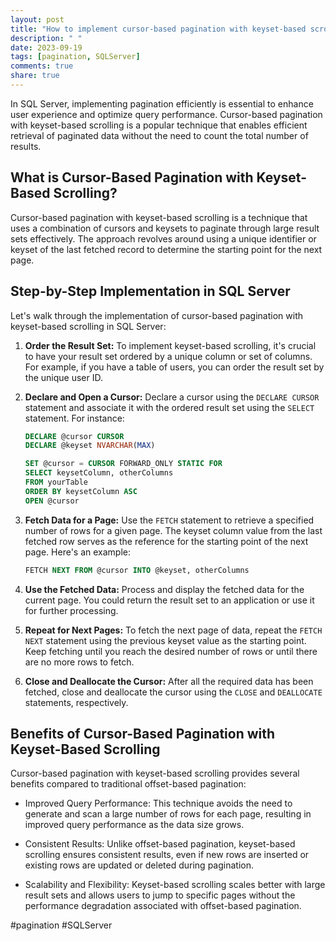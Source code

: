 ```yaml
---
layout: post
title: "How to implement cursor-based pagination with keyset-based scrolling in SQL Server"
description: " "
date: 2023-09-19
tags: [pagination, SQLServer]
comments: true
share: true
---
```


In SQL Server, implementing pagination efficiently is essential to enhance user experience and optimize query performance. Cursor-based pagination with keyset-based scrolling is a popular technique that enables efficient retrieval of paginated data without the need to count the total number of results.

## What is Cursor-Based Pagination with Keyset-Based Scrolling?

Cursor-based pagination with keyset-based scrolling is a technique that uses a combination of cursors and keysets to paginate through large result sets effectively. The approach revolves around using a unique identifier or keyset of the last fetched record to determine the starting point for the next page.

## Step-by-Step Implementation in SQL Server

Let's walk through the implementation of cursor-based pagination with keyset-based scrolling in SQL Server:

1. **Order the Result Set:** To implement keyset-based scrolling, it's crucial to have your result set ordered by a unique column or set of columns. For example, if you have a table of users, you can order the result set by the unique user ID.

2. **Declare and Open a Cursor:** Declare a cursor using the `DECLARE CURSOR` statement and associate it with the ordered result set using the `SELECT` statement. For instance:
   ```sql
   DECLARE @cursor CURSOR
   DECLARE @keyset NVARCHAR(MAX)

   SET @cursor = CURSOR FORWARD_ONLY STATIC FOR
   SELECT keysetColumn, otherColumns
   FROM yourTable
   ORDER BY keysetColumn ASC
   OPEN @cursor
   ```

3. **Fetch Data for a Page:** Use the `FETCH` statement to retrieve a specified number of rows for a given page. The keyset column value from the last fetched row serves as the reference for the starting point of the next page. Here's an example:
   ```sql
   FETCH NEXT FROM @cursor INTO @keyset, otherColumns
   ```

4. **Use the Fetched Data:** Process and display the fetched data for the current page. You could return the result set to an application or use it for further processing.

5. **Repeat for Next Pages:** To fetch the next page of data, repeat the `FETCH NEXT` statement using the previous keyset value as the starting point. Keep fetching until you reach the desired number of rows or until there are no more rows to fetch.

6. **Close and Deallocate the Cursor:** After all the required data has been fetched, close and deallocate the cursor using the `CLOSE` and `DEALLOCATE` statements, respectively.

## Benefits of Cursor-Based Pagination with Keyset-Based Scrolling

Cursor-based pagination with keyset-based scrolling provides several benefits compared to traditional offset-based pagination:

- Improved Query Performance: This technique avoids the need to generate and scan a large number of rows for each page, resulting in improved query performance as the data size grows.

- Consistent Results: Unlike offset-based pagination, keyset-based scrolling ensures consistent results, even if new rows are inserted or existing rows are updated or deleted during pagination.

- Scalability and Flexibility: Keyset-based scrolling scales better with large result sets and allows users to jump to specific pages without the performance degradation associated with offset-based pagination.

#pagination #SQLServer